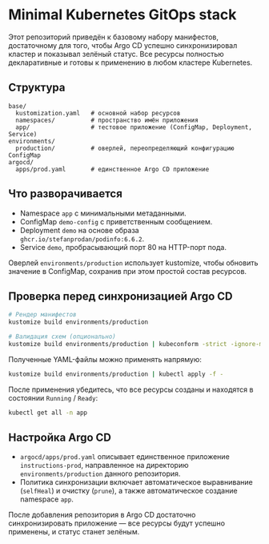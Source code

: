 # Minimal Kubernetes GitOps stack

Этот репозиторий приведён к базовому набору манифестов, достаточному для того, чтобы Argo CD успешно синхронизировал кластер и показывал зелёный статус. Все ресурсы полностью декларативные и готовы к применению в любом кластере Kubernetes.

## Структура

```
base/
  kustomization.yaml   # основной набор ресурсов
  namespaces/          # пространство имён приложения
  app/                 # тестовое приложение (ConfigMap, Deployment, Service)
environments/
  production/          # оверлей, переопределяющий конфигурацию ConfigMap
argocd/
  apps/prod.yaml       # единственное Argo CD приложение
```

## Что разворачивается

* Namespace `app` с минимальными метаданными.
* ConfigMap `demo-config` с приветственным сообщением.
* Deployment `demo` на основе образа `ghcr.io/stefanprodan/podinfo:6.6.2`.
* Service `demo`, пробрасывающий порт 80 на HTTP-порт пода.

Оверлей `environments/production` использует kustomize, чтобы обновить значение в ConfigMap, сохранив при этом простой состав ресурсов.

## Проверка перед синхронизацией Argo CD

```bash
# Рендер манифестов
kustomize build environments/production

# Валидация схем (опционально)
kustomize build environments/production | kubeconform -strict -ignore-missing-schemas
```

Полученные YAML-файлы можно применять напрямую:

```bash
kustomize build environments/production | kubectl apply -f -
```

После применения убедитесь, что все ресурсы созданы и находятся в состоянии `Running` / `Ready`:

```bash
kubectl get all -n app
```

## Настройка Argo CD

* `argocd/apps/prod.yaml` описывает единственное приложение `instructions-prod`, направленное на директорию `environments/production` данного репозитория.
* Политика синхронизации включает автоматическое выравнивание (`selfHeal`) и очистку (`prune`), а также автоматическое создание namespace `app`.

После добавления репозитория в Argo CD достаточно синхронизировать приложение — все ресурсы будут успешно применены, и статус станет зелёным.
